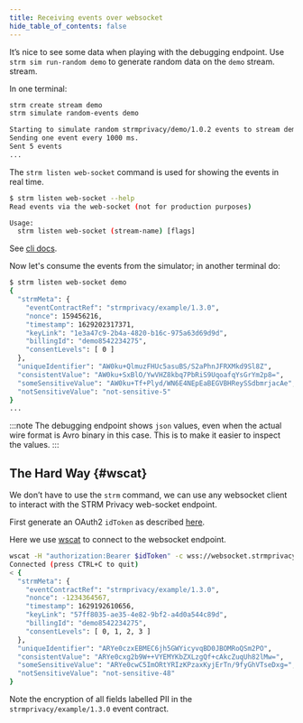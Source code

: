 ```yaml
---
title: Receiving events over websocket
hide_table_of_contents: false
---
```


It’s nice to see some data when playing with the debugging endpoint. Use
`strm sim run-random demo` to generate random data on the `demo` stream.
stream.

In one terminal:

```bash
strm create stream demo
strm simulate random-events demo

Starting to simulate random strmprivacy/demo/1.0.2 events to stream demo.
Sending one event every 1000 ms.
Sent 5 events
...
```

The `strm listen web-socket` command is used for showing the events in
real time.

```bash
$ strm listen web-socket --help
Read events via the web-socket (not for production purposes)

Usage:
  strm listen web-socket (stream-name) [flags]
```

See [cli docs](/04-reference/01-cli-reference/#permanent).

Now let's consume the events from the simulator; in another terminal do:

```bash
$ strm listen web-socket demo
{
  "strmMeta": {
    "eventContractRef": "strmprivacy/example/1.3.0",
    "nonce": 159456216,
    "timestamp": 1629202317371,
    "keyLink": "1e3a47c9-2b4a-4820-b16c-975a63d69d9d",
    "billingId": "demo8542234275",
    "consentLevels": [ 0 ]
  },
  "uniqueIdentifier": "AW0ku+QlmuzFHUc5asuBS/S2aPhnJFRXMkd9Sl8Z",
  "consistentValue": "AW0ku+SxBlO/YwVHZ8kbq7PbRiS9UqoafqYsGrYm2p8=",
  "someSensitiveValue": "AW0ku+Tf+Plyd/WN6E4NEpEaBEGVBHReySSdbmrjacAe",
  "notSensitiveValue": "not-sensitive-5"
}
...
```

:::note
The debugging endpoint shows `json` values, even when the actual wire
format is Avro binary in this case. This is to make it easier to inspect
the values.
:::

## The Hard Way {#wscat}

We don’t have to use the `strm` command, we can use any websocket client
to interact with the STRM Privacy web-socket endpoint.

First generate an OAuth2 `idToken` as described
[here](./sending-curl.md#idToken).

Here we use [wscat](https://www.npmjs.com/package/wscat) to connect to
the websocket endpoint.

```bash
wscat -H "authorization:Bearer $idToken" -c wss://websocket.strmprivacy.io/ws
Connected (press CTRL+C to quit)
< {
  "strmMeta": {
    "eventContractRef": "strmprivacy/example/1.3.0",
    "nonce": -1234364567,
    "timestamp": 1629192610656,
    "keyLink": "57ff8035-ae35-4e82-9bf2-a4d0a544c89d",
    "billingId": "demo8542234275",
    "consentLevels": [ 0, 1, 2, 3 ]
  },
  "uniqueIdentifier": "ARYe0czxEBMEC6jh5GWYicyvqBD0JBOMRoQSm2PO",
  "consistentValue": "ARYe0cxg2b9W++VYEMYKbZXLzgQf+cAkcZuqUh82lMw=",
  "someSensitiveValue": "ARYe0cwC5ImORtYRIzKPzaxKyjErTn/9fyGhVTseDxg=",
  "notSensitiveValue": "not-sensitive-48"
}
```

Note the encryption of all fields labelled PII in the
`strmprivacy/example/1.3.0` event contract.
